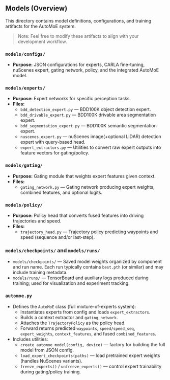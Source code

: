 ## Models (Overview)

This directory contains model definitions, configurations, and training artifacts for the AutoMoE system.

> Note: Feel free to modify these artifacts to align with your development workflow.

### `models/configs/`
- **Purpose:** JSON configurations for experts, CARLA fine-tuning, nuScenes expert, gating network, policy, and the integrated AutoMoE model.

### `models/experts/`
- **Purpose:** Expert networks for specific perception tasks.
- **Files:**
  - `bdd_detection_expert.py` — BDD100K object detection expert.
  - `bdd_drivable_expert.py` — BDD100K drivable area segmentation expert.
  - `bdd_segmentation_expert.py` — BDD100K semantic segmentation expert.
  - `nuscenes_expert.py` — nuScenes image(+optional LiDAR) detection expert with query-based head.
  - `expert_extractors.py` — Utilities to convert raw expert outputs into feature vectors for gating/policy.

### `models/gating/`
- **Purpose:** Gating module that weights expert features given context.
- **Files:**
  - `gating_network.py` — Gating network producing expert weights, combined features, and optional logits.

### `models/policy/`
- **Purpose:** Policy head that converts fused features into driving trajectories and speed.
- **Files:**
  - `trajectory_head.py` — Trajectory policy predicting waypoints and speed (sequence and/or last-step).

### `models/checkpoints/` and `models/runs/`
- `models/checkpoints/` — Saved model weights organized by component and run name. Each run typically contains `best.pth` (or similar) and may include training metadata.
- `models/runs/` — TensorBoard and auxiliary logs produced during training; used for visualization and experiment tracking.

### `automoe.py`
- Defines the `AutoMoE` class (full mixture-of-experts system):
  - Instantiates experts from config and loads `expert_extractors`.
  - Builds a context extractor and `gating_network`.
  - Attaches the `TrajectoryPolicy` as the policy head.
  - Forward returns predicted `waypoints`, `speed/speed_seq`, `expert_weights`, `context_features`, and fused `combined_features`.
- Includes utilities:
  - `create_automoe_model(config, device)` — factory for building the full model from JSON config.
  - `load_expert_checkpoints(paths)` — load pretrained expert weights (handles NuScenes variants).
  - `freeze_experts()` / `unfreeze_experts()` — control expert trainability during gating/policy training.
